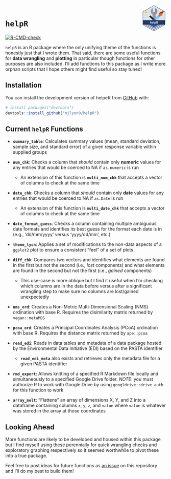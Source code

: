 
<!-- README.md is generated from README.Rmd. Please edit that file -->

<img src = "inst/images/helpR_hex.png" align = "right" width = "15%"/>

# `helpR`

<!-- badges: start -->

[![R-CMD-check](https://github.com/njlyon0/helpR/workflows/R-CMD-check/badge.svg)](https://github.com/njlyon0/helpR/actions)
<!-- badges: end -->

`helpR` is an R package where the only unifying theme of the functions
is honestly just that I wrote them. That said, there are some useful
functions for **data wrangling** and **plotting** in particular though
functions for other purposes are also included. I’ll add functions to
this package as I write more orphan scripts that I hope others might
find useful so stay tuned!

## Installation

You can install the development version of helpeR from
[GitHub](https://github.com/) with:

``` r
# install.packages("devtools")
devtools::install_github("njlyon0/helpR")
```

## Current `helpR` Functions

-   **`summary_table`**: Calculates summary values (mean, standard
    deviation, sample size, and standard error) of a given response
    variable within supplied groups

-   **`num_chk`**: Checks a column that *should* contain only
    **numeric** values for any entries that would be coerced to NA if
    `as.numeric` is run

    -   An extension of this function is **`multi_num_chk`** that
        accepts a vector of columns to check at the same time

-   **`date_chk`**: Checks a column that *should* contain only **date**
    values for any entries that would be coerced to NA if `as.Date` is
    run

    -   An extension of this function is **`multi_date_chk`** that
        accepts a vector of columns to check at the same time

-   **`date_format_guess`**: Checks a column containing multiple
    ambiguous date formats and identifies its best guess for the format
    each date is in (e.g., ‘dd/mm/yyyy’ versus ‘yyyy/dd/mm’, etc.)

-   **`theme_lyon`**: Applies a set of modifications to the non-data
    aspects of a `ggplot2` plot to ensure a consistent “feel” of a set
    of plots

-   **`diff_chk`**: Compares two vectors and identifies what elements
    are found in the first but not the second (i.e., *lost* components)
    and what elements are found in the second but not the first (i.e.,
    *gained* components)

    -   This use-case is more oblique but I find it useful when I’m
        checking which columns are in the data before versus after a
        significant wrangling step to make sure no columns are
        lost/gained unexpectedly

-   **`nms_ord`**: Creates a Non-Metric Multi-Dimensional Scaling (NMS)
    ordination with base R. Requires the disimilarity matrix returned by
    `vegan::metaMDS`

-   **`pcoa_ord`**: Creates a Principal Coordinates Analysis (PCoA)
    ordination with base R. Requires the distance matrix returned by
    `ape::pcoa`

-   **`read_edi`**: Reads in data tables and metadata of a data package
    hosted by the Environmental Data Initiative (EDI) based on the PASTA
    identifier

    -   **`read_edi_meta`** also exists and retrieves only the metadata
        file for a given PASTA identifier

-   **`rmd_export`**: Allows knitting of a specified R Markdown file
    locally and simultaneously to a specified Google Drive folder.
    *NOTE:* you must authorize R to work with Google Drive by using
    `googldrive::drive_auth` for this function to work

-   **`array_melt`**: “Flattens” an array of dimensions X, Y, and Z into
    a dataframe containing columns `x`, `y`, `z`, and `value` where
    `value` is whatever was stored in the array at those coordinates

## Looking Ahead

More functions are likely to be developed and housed within this package
but I find myself using these perennially for quick wrangling checks and
exploratory graphing respectively so it seemed worthwhile to pivot these
into a true package.

Feel free to post ideas for future functions as [an
issue](https://github.com/njlyon0/helpR/issues) on this repository and
I’ll do my best to build them!
